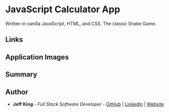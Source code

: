 # JavaScript Calculator App
Written in vanilla JavaScript, HTML, and CSS.  The classic Snake Game.

## Links
<!-- [View Application](https://jazfunk.github.io/jk-calculator-app/)  
[View Repository](https://github.com/jazfunk/jk-calculator-app.git) -->

## Application Images
<!-- <img src="images/calculatorApp_SS.png">   -->

## Summary
<!-- You would think a calculator is fairly easy to code the logic for, but there are some challenging aspects when dealing with strings and numbers; trying to sum them in a mathematical equation, make sure only one decimal point is allowed, etc.

Through the use of "truthy" and "falsy" checks, I simplied the validation of input data.  Comparing a boolean value of whether the object has usable data, instead of checking the specific value, lead to shorter, cleaner code.

This was a lot of fun to develop, and I thought it was going to take a weeks.  It only took three days, from the first line of code, to the final styling. -->


## Author
* **Jeff King** - *Full Stack Software Developer* - [GitHub](https://github.com/jazfunk) | [LinkedIn](https://www.linkedin.com/in/jeffking222/) | [Website](https://jeff-king.net)